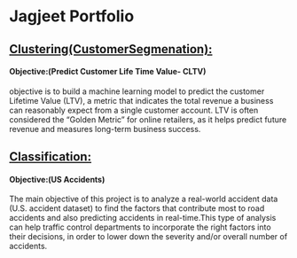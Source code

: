 # Jagjeet Portfolio

## [Clustering(CustomerSegmenation):](https://github.com/jagjeetrathore/E-Commerce-System)
#### Objective:(Predict Customer Life Time Value- CLTV)
objective is to build a machine learning model to predict the customer Lifetime Value (LTV), a metric that indicates the total revenue a business can reasonably expect from a single customer account. LTV is often considered the “Golden Metric” for online retailers, as it helps predict future revenue and measures long-term business success.


## [Classification:](https://github.com/jagjeetrathore/USaccidents)
#### Objective:(US Accidents)
The main objective of this project is to analyze a real-world accident data (U.S. accident dataset) to find the factors that contribute most to road accidents and also predicting accidents in real-time.This type of analysis can help traffic control departments to incorporate the right factors into their decisions, in order to lower down the severity and/or overall number of accidents.


